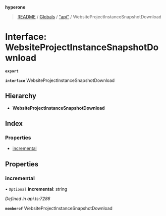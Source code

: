**hyperone**

> [README](../README.md) / [Globals](../globals.md) / ["api"](../modules/_api_.md) / WebsiteProjectInstanceSnapshotDownload

# Interface: WebsiteProjectInstanceSnapshotDownload

**`export`** 

**`interface`** WebsiteProjectInstanceSnapshotDownload

## Hierarchy

* **WebsiteProjectInstanceSnapshotDownload**

## Index

### Properties

* [incremental](_api_.websiteprojectinstancesnapshotdownload.md#incremental)

## Properties

### incremental

• `Optional` **incremental**: string

*Defined in api.ts:7286*

**`memberof`** WebsiteProjectInstanceSnapshotDownload
